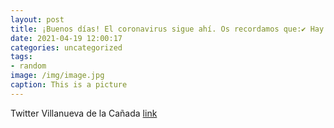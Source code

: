 ```yaml
---
layout: post
title: ¡Buenos días! El coronavirus sigue ahí. Os recordamos que:✔️ Hay limitación de movilidad nocturna entre las 23:00 y las 06:00 ...
date: 2021-04-19 12:00:17
categories: uncategorized
tags:
- random
image: /img/image.jpg
caption: This is a picture
---
```

Twitter Villanueva de la Cañada [link](https://twitter.com/AytoVDLCanada/status/1384056843333345282)
